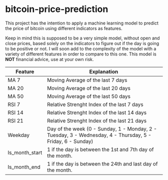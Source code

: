 # bitcoin-price-prediction
This project has the intention to apply a machine learning model to predict the price of bitcoin using different indicators as features.

Keep in mind this is supposed to be a very simple model, without open and close prices, based solely on the indicators to figure out if the day is going to be positive or not. I will soon add to the complexity of the model with a variety of different features in order to compare to this one. This model is **NOT** financial advice, use at your own risk.


| Feature | Explanation |
| --- | ----------- |
| MA 7 | Moving Average of the last 7 days |
| MA 20 | Moving Average of the last 20 days |
| MA 50 | Moving Average of the last 50 days |
| RSI 7 | Relative Strenght Index of the last 7 days |
| RSI 14 | Relative Strenght Index of the last 14 days |
| RSI 21 | Relative Strenght Index of the last 21 days |
| Weekday | Day of the week (0 - Sunday, 1 - Monday, 2 - Tuesday, 3 - Wednesday, 4 - Thursday, 5 - Friday, 6 - Sunday)
| Is_month_start | 1 if the day is between the 1st and 7th day of the month.
| Is_month_end | 1 if the day is between the 24th and last day of the month.
